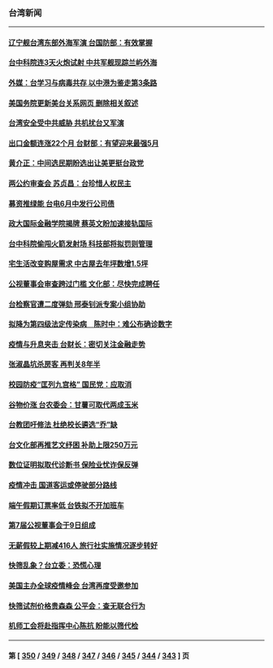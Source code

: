 ### 台湾新闻
---
#### [辽宁舰台湾东部外海军演 台国防部：有效掌握](../../pages/ncid1349361/n13731853.md) 
#### [台中科院连3天火炮试射 中共军舰现踪兰屿外海](../../pages/ncid1349361/n13731935.md) 
#### [外媒：台学习与病毒共存 以中港为鉴走第3条路](../../pages/ncid1349361/n13731833.md) 
#### [美国务院更新美台关系网页 删除相关叙述](../../pages/ncid1349361/n13731622.md) 
#### [台湾安全受中共威胁 共机扰台又军演](../../pages/ncid1349361/n13731519.md) 
#### [出口金额连涨22个月 台财部：有望迎来最强5月](../../pages/ncid1349361/n13731306.md) 
#### [黄介正：中间选民期盼选出让美更挺台政党](../../pages/ncid1349361/n13731430.md) 
#### [两公约审查会 苏贞昌：台珍惜人权民主](../../pages/ncid1349361/n13731317.md) 
#### [募资推绿能 台电6月中发行公司债](../../pages/ncid1349361/n13731432.md) 
#### [政大国际金融学院揭牌 蔡英文盼加速接轨国际](../../pages/ncid1349361/n13731433.md) 
#### [台中科院偷闯火箭发射场 科技部将拟罚则管理](../../pages/ncid1349361/n13731435.md) 
#### [宅生活改变购屋需求 中古屋去年坪数增1.5坪](../../pages/ncid1349361/n13731431.md) 
#### [公视董事会审查跨过门槛 文化部：尽快完成聘任](../../pages/ncid1349361/n13731385.md) 
#### [台检察官遭二度弹劾 邢泰钊派专案小组协助](../../pages/ncid1349361/n13731410.md) 
#### [拟降为第四级法定传染病　陈时中：难公布确诊数字](../../pages/ncid1349361/n13731337.md) 
#### [疫情与升息夹击 台财长：密切关注金融走势](../../pages/ncid1349361/n13731424.md) 
#### [张淑晶坑杀房客 再判关8年半](../../pages/ncid1349361/n13731418.md) 
#### [校园防疫“匡列九宫格” 国民党：应取消](../../pages/ncid1349361/n13731339.md) 
#### [谷物价涨 台农委会：甘薯可取代两成玉米](../../pages/ncid1349361/n13731388.md) 
#### [台教团吁修法 杜绝校长遴选“乔”缺](../../pages/ncid1349361/n13731396.md) 
#### [台文化部再推艺文纾困 补助上限250万元](../../pages/ncid1349361/n13731398.md) 
#### [数位证明拟取代诊断书 保险业忧诈保反弹](../../pages/ncid1349361/n13731394.md) 
#### [疫情冲击 国道客运或停驶部分路线](../../pages/ncid1349361/n13731392.md) 
#### [端午假期订票率低 台铁拟不开加班车](../../pages/ncid1349361/n13731389.md) 
#### [第7届公视董事会于9日组成](../../pages/ncid1349361/n13731369.md) 
#### [无薪假较上期减416人 旅行社实施情况逐步转好](../../pages/ncid1349361/n13731352.md) 
#### [快筛乱象？台立委：恐慌心理](../../pages/ncid1349361/n13731342.md) 
#### [美国主办全球疫情峰会 台湾再度受邀参加](../../pages/ncid1349361/n13731347.md) 
#### [快筛试剂价格贵森森 公平会：查无联合行为](../../pages/ncid1349361/n13731354.md) 
#### [机师工会将赴指挥中心陈抗 盼能以筛代检](../../pages/ncid1349361/n13731353.md) 

---
#### 第 [ [350](./350.md) / [349](./349.md) / [348](./348.md) / [347](./347.md) / [346](./346.md) / [345](./345.md) / [344](./344.md) / [343](./343.md) ] 页
